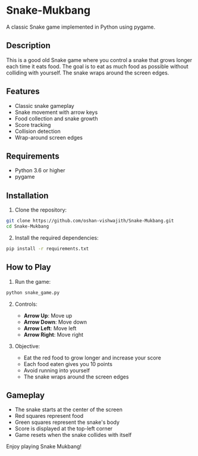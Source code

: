 # Snake-Mukbang

A classic Snake game implemented in Python using pygame.

## Description

This is a good old Snake game where you control a snake that grows longer each time it eats food. The goal is to eat as much food as possible without colliding with yourself. The snake wraps around the screen edges.

## Features

- Classic snake gameplay
- Snake movement with arrow keys
- Food collection and snake growth
- Score tracking
- Collision detection
- Wrap-around screen edges

## Requirements

- Python 3.6 or higher
- pygame

## Installation

1. Clone the repository:
```bash
git clone https://github.com/oshan-vishwajith/Snake-Mukbang.git
cd Snake-Mukbang
```

2. Install the required dependencies:
```bash
pip install -r requirements.txt
```

## How to Play

1. Run the game:
```bash
python snake_game.py
```

2. Controls:
   - **Arrow Up**: Move up
   - **Arrow Down**: Move down
   - **Arrow Left**: Move left
   - **Arrow Right**: Move right

3. Objective:
   - Eat the red food to grow longer and increase your score
   - Each food eaten gives you 10 points
   - Avoid running into yourself
   - The snake wraps around the screen edges

## Gameplay

- The snake starts at the center of the screen
- Red squares represent food
- Green squares represent the snake's body
- Score is displayed at the top-left corner
- Game resets when the snake collides with itself

Enjoy playing Snake Mukbang!